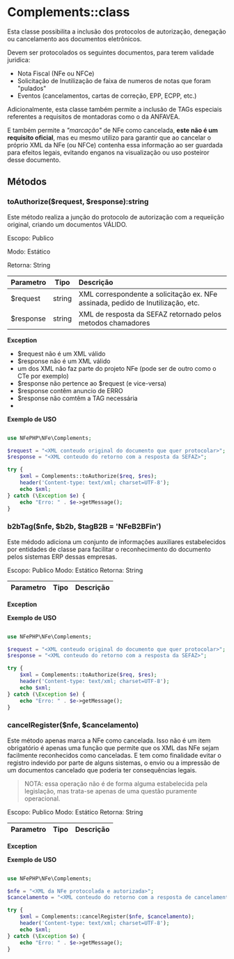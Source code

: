 # Complements::class

Esta classe possibilita a inclusão dos protocolos de autorização, denegação ou cancelamento aos documentos eletrônicos.

Devem ser protocolados os seguintes documentos, para terem validade juridica:

- Nota Fiscal (NFe ou NFCe)
- Solicitação de Inutilização de faixa de numeros de notas que foram "pulados"
- Eventos (cancelamentos, cartas de correção, EPP, ECPP, etc.)

Adicionalmente, esta classe também permite a inclusão de TAGs especiais referentes a requisitos de montadoras como o da ANFAVEA.

E também permite a *"marcação"* de NFe como cancelada, **este não é um requisito oficial**, mas eu mesmo utilizo para garantir que ao cancelar o próprio XML da NFe (ou NFCe) contenha essa informação ao ser guardada para efeitos legais, evitando enganos na visualização ou uso posteiror desse documento.

## Métodos

### toAuthorize($request, $response):string

Este método realiza a junção do protocolo de autorização com a requeiição original, criando um documentos VÁLIDO.

Escopo: Publico

Modo: Estático

Retorna: String

| Parametro | Tipo | Descrição |
| :---  | :---: | :--- |
| $request | string | XML correspondente a solicitação ex. NFe assinada, pedido de Inutilização, etc. |
| $response | string | XML de resposta da SEFAZ retornado pelos metodos chamadores |

**Exception**

- $request não é um XML válido
- $response não é um XML válido
- um dos XML não faz parte do projeto NFe (pode ser de outro como o CTe por exemplo)
- $response não pertence ao $request (e vice-versa)
- $response contêm anuncio de ERRO 
- $response não comtêm a TAG necessária
- 

**Exemplo de USO**

```php

use NFePHP\NFe\Complements;

$request = "<XML conteudo original do documento que quer protocolar>";
$response = "<XML conteudo do retorno com a resposta da SEFAZ>";

try {
    $xml = Complements::toAuthorize($req, $res);
    header('Content-type: text/xml; charset=UTF-8');
    echo $xml;
} catch (\Exception $e) {
    echo "Erro: " . $e->getMessage();
}
```

### b2bTag($nfe, $b2b, $tagB2B = 'NFeB2BFin')

Este médodo adiciona um conjunto de informações auxiliares estabelecidos por entidades de classe para facilitar o reconhecimento do documento pelos sistemas ERP dessas empresas.

Escopo: Publico
Modo: Estático
Retorna: String

| Parametro | Tipo | Descrição |
| :---  | :---: | :--- |


**Exception**


**Exemplo de USO**

```php

use NFePHP\NFe\Complements;

$request = "<XML conteudo original do documento que quer protocolar>";
$response = "<XML conteudo do retorno com a resposta da SEFAZ>";

try {
    $xml = Complements::toAuthorize($req, $res);
    header('Content-type: text/xml; charset=UTF-8');
    echo $xml;
} catch (\Exception $e) {
    echo "Erro: " . $e->getMessage();
}
```


### cancelRegister($nfe, $cancelamento)

Este método apenas marca a NFe como cancelada. Isso não é um item obrigatório é apenas uma função que permite que os XML das NFe sejam facilmente reconhecidos como canceladas. E tem como finalidade evitar o registro indevido por parte de alguns sistemas, o envio ou a impressão de um documentos cancelado que poderia ter consequências legais.

> NOTA: essa operação não é de forma alguma estabelecida pela legislação, mas trata-se apenas de uma questão puramente operacional. 

Escopo: Publico
Modo: Estático
Retorna: String

| Parametro | Tipo | Descrição |
| :---  | :---: | :--- |


**Exception**


**Exemplo de USO**

```php

use NFePHP\NFe\Complements;

$nfe = "<XML da NFe protocolada e autorizada>";
$cancelamento = "<XML conteudo do retorno com a resposta de cancelamento autorizado da SEFAZ>";

try {
    $xml = Complements::cancelRegister($nfe, $cancelamento);
    header('Content-type: text/xml; charset=UTF-8');
    echo $xml;
} catch (\Exception $e) {
    echo "Erro: " . $e->getMessage();
}
```
